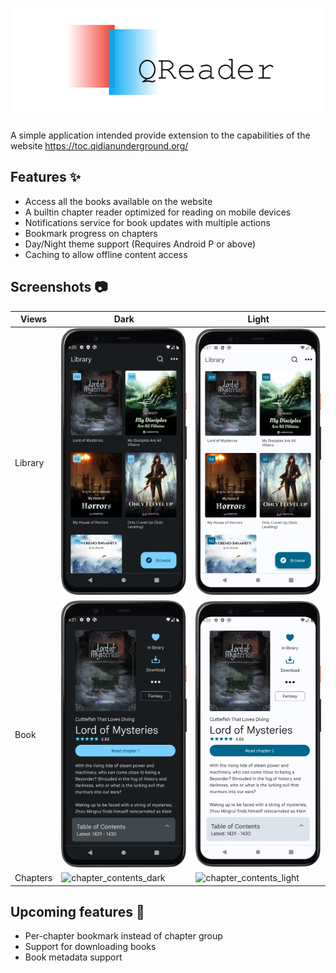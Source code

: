 # ![QReader](images/app_image_logo.svg)

A simple application intended provide extension to the capabilities of the website <https://toc.qidianunderground.org/>

## Features :sparkles:

- Access all the books available on the website
- A builtin chapter reader optimized for reading on mobile devices
- Notifications service for book updates with multiple actions
- Bookmark progress on chapters
- Day/Night theme support (Requires Android P or above)
- Caching to allow offline content access

## Screenshots :camera:

| Views    | Dark                                                       | Light                                                        |
| -------- | ---------------------------------------------------------- | ------------------------------------------------------------ |
| Library  | ![library_view_dark](images/library_view_dark.png)         | ![library_view_light](images/library_view_light.png)         |
| Book     | ![book_view_dark](images/book_view_dark.png)               | ![book_view_light](images/book_view_light.png)               |
| Chapters | ![chapter_contents_dark](images/chapter_contents_dark.png) | ![chapter_contents_light](images/chapter_contents_light.png) |

## Upcoming features :rocket:

- Per-chapter bookmark instead of chapter group
- Support for downloading books
- Book metadata support
